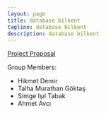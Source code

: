 ```yaml
---
layout: page
title: database bilkent
tagline: database bilkent
description: database bilkent
---
```


[Project Proposal](https://drive.google.com/open?id=1QNBOsDpHTosGjFn6mKt4_N_Mm5CvePyC) 

Group Members:
- Hikmet Demir
- Talha Murathan Göktaş
- Simge Işıl Tabak
- Ahmet Avcı
